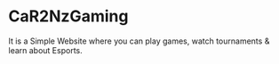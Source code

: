 # CaR2NzGaming
It is a Simple Website where you can play games, watch tournaments &amp; learn about Esports.
